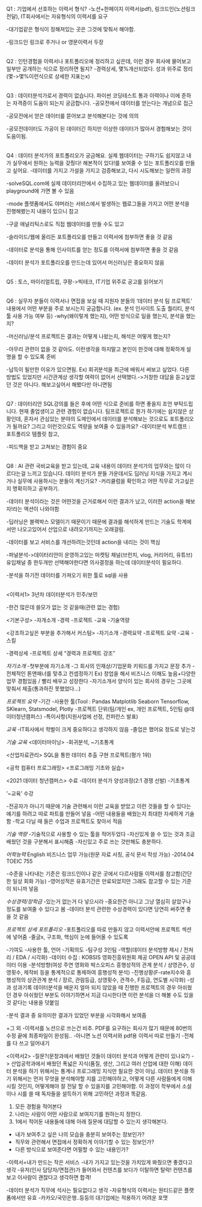 Q1 : 기업에서 선호하는 이력서 형식?
-노션+한페이지 이력서(pdf), 링크드인(노션링크 전달), 
IT회사에서는 자유형식의 이력서를 요구

-대기업같은 형식이 정해져있는 곳은 그것에 맞춰서 해야함.

-링크드인 링크로 주거나 or 영문이력서 두장 
<br>
<br>

Q2 : 인턴경험을 이력서나 포트폴리오에 정리하고 싶은데, 이런 경우 회사에 물어보고 일부만 공개하는 식으로 정리하면 될지?
-경력상세, 몇%개선되었다. 성과 위주로 정리(몇->몇%이런식으로 상세한 지표는x)
<br>
<br>

Q3 : 데이터분석가로서 경력이 없습니다. 파이썬 코딩테스트 통과 이력이나 이에 준하는 자격증이 도움이 되는지 궁금합니다.
-공모전에서 데이터를 얻는다는 개념으로 접근

-공모전에서 얻은 데이터를 뜯어보고 분석해본다는 것에 의의

-공모전데이터도 가공이 된 데이터긴 하지만 이상한 데이터가 많아서 경험해보는 것이 도움이됨.
<br>
<br>

Q4 : 데이터 분석가의 포트폴리오가 궁금해요. 실제 웹데이터는 구하기도 쉽지않고 내가 실무에서 원하는 능력을 갖췄다! 해본적이 있다!를 보여줄 수 있는 포트폴리오를 만들고 싶어요.
-데이터를 가지고 가설을 가지고 검증해보고, 다시 시도해보는 일련의 과정

-solveSQL.com에 실제 데이터리안에서 수집하고 있는 웹데이터를 올려놨으니 playground에 가면 볼 수 있음

-mode 플렛폼에서도 야머라는 서비스에서 발생하는 웹로그들을 가지고 어떤 분석을 진행해봤는지 내용이 있으니 참고

-구글 애널리틱스로도 직접 웹데이터를 만들 수도 있고

-슬라이드/웹에 올리든 포트폴리오를 만들고 이력서에 첨부하면 좋을 것 같음

-데이터로 분석을 통해 인사이트를 얻는 정도를 이력서에 첨부하면 좋을 것 같음

-데이터 분석가 포트폴리오를 만드는데 있어서 머신러닝은 중요하지 않음
<br>
<br>

Q5 : 토스, 마이리얼트립, 쿠팡->빅테크, IT기업 위주로 공고를 읽어보기
<br>
<br>

Q6 : 실무자 분들이 이력서나 면접을 보실 때 지원자 분들의 ‘데이터 분석 팀 프로젝트’ 내용에서 어떤 부분을 주로 보시는지 궁금합니다. (ex. 분석 인사이트 도출 퀄리티, 분석 툴 사용 가능 여부 등)
-why(왜이렇게 했는지), 어떤 방식으로 일을 했는지, 분석을 했는지?

-머신러닝/분석 프로젝트든 결과는 어떻게 나왔는지, 해석은 어떻게 했는지?

-아무리 관련이 없을 것 같아도. 이런생각을 하지말고 본인이 한것에 대해 정확하게 설명을 할 수 있도록 준비

-납득이 될만한 이유가 있으면됨. 
Ex) 회귀분석을 최근에 배워서 써보고 싶었다. 다른 방법도 있었지만 시간관계상 생각할 여력이 없어서 선택했다.->거창한 대답을 듣고싶었던 것은 아니다. 해보고싶어서 해봤다만 아니면됨
<br>
<br>

Q7 : 데이터리안 SQL강의를 들은 후에 어떤 식으로 준비를 하면 좋을지 조언 부탁드립니다. 현재 졸업생이고 관련 경험이 없습니다. 팀프로젝트로 뭔가 하기에는 쉽지않은 상황인데, 혼자서 관심있는 분야의 도메인에서 데이터를 분석해보는 것으로도 포트폴리오가 될까요? 그리고 이런것으로도 역량을 보여줄 수 있을까요?
-데이터분석 부트캠프 : 포트폴리오 템플릿 참고, 

-피드백을 받고 고쳐보는 경험이 중요
<br>
<br>

Q8 : AI 관련 국비교육을 받고 있는데, 교육 내용이 데이터 분석가의 업무와는 많이 다르다는걸 느끼고 있습니다. 데이터 분석가 분들 가운데서도 딥러닝 지식을 가지고 계시거나 실무에 사용하시는 분들이 계신가요?
-커리큘럼을 확인하고 어떤 직무로 가고싶은지 명확히하고 공부하기.

-데이터 분석이라는 것은 어떤것을 근거로해서 이런 결과가 났고, 이러한 action을 해보자!라는 액션이 나와야함

-딥러닝은 블랙박스 모델이기 때문이기 때문에 결과를 해석하게 만드는 기술도 학계에서만 나오고있어서 산업으로 내려오기까지는 오래걸림.

-데이터를 보고 서비스를 개선하려는것인데 action을 내리는 것이 핵심

-퍼널분석->데이터리안이 운영하고있는 마켓팅 채널(브런치, vlog, 커리어리, 유튜브) 유입채널 중 한두개만 선택해야한다면 의사결정을 하는데 데이터분석이 필요하다.

-분석을 하기전 데이터를 가져오기 위한 툴로 sql을 사용
<br>
<br>

<이력서1>
3년차 데이터분석가 민주/보민

-한건 많은데 쓸모가 없는 것 같을때(관련 없는 경험)

<기본구성>
-자개소개
-경력
-프로젝트
-교육
-기술역량

<강조하고싶은 부분을 추가해서 커스텀>
-자기소개
-경력요약
-프로젝트 요약
-교육
-스킬

-경력상세
-프로젝트 상세
“경력과 프로젝트 강조”

*자기소개*
-첫부분에 자기소개
-그 회사의 인재상/기업문화 키워드를 가지고 문장 추가
-전체적인 톤앤매너를 맞추고 컨셉정하기
Ex) 창업을 해서 비즈니스 이해도 높음+다양한 업무 경험있음 / 빨리 배우고 성장한다
-자기소개서 양식이 있는 회사의 경우는 그곳에 맞춰서 제출(통과하진 못했었다…)

*프로젝트 요약*
-기간
-사용한 툴(Tool : Pandas Matplotlib Seaborn Tensorflow, SKlearn, Statsmodel, Plotly
-프로젝트 단위(팀/개인 ex, 개인 프로젝트, 5인팀 @데이터청년캠퍼스)
-특이사항(지원사업에 선정, 컨퍼런스 발표)

*교육*
-IT회사에서 학벌이 크게 중요하다고 생각하지 않음
-졸업은 했어요 정도로 넣는것

*기술 교육*
<데이터마이닝>
-회귀분석, ~기초통계

<산업자료관리>
SQL을 통한 데이터 추출
구현 프로젝트(평가 1위)

<공학 컴퓨터 프로그래밍>
<프로그래밍 기초와 실습>

<2021 데이터 청년캠퍼스> 수료
-데이터 분석가 양성과정(2:1 경쟁 선발)
-기초통계

‘~교육’ 수강


-전공자가 아니기 때문에 기술 관련해서 이런 교육을 받았고 이런 것들을 할 수 있다는 얘기를 하려고 따로 파트를 만들어 넣음
-어떤 내용들을 배웠는지 최대한 자세하게 기술함
-학교 다닐 때 들은 수업과 프로젝트도 찾아서 적음

*기술 역량*
-기술적으로 사용할 수 있는 툴을 적어두었다
-자신있게 쓸 수 있는 것과 조금 배웠던 것을 구분해서 표시해줌
-자신있고 주로 쓰는 것만해도 충분하다.

*어학능력*
English 비즈니스 업무 가능(원문 자료 서칭, 공식 문서 작성 가능)
-2014.04 TOEIC 755


-수준을 나타내는 기준은 링크드인이나 같은 곳에서 다르사람들 이력서를 참고함(간단한 일상 회화 가능)
-영어성적은 유효기간은 만료되었지만 그래도 참고할 수 있는 기준이 되니까 넣음

*수상경력/장학금*
-있는거 없는거 다 넣으시라
-중요한건 아니고 그냥 열심히 살았구나 정도를 보여줄 수 있다고 봄
-데이터 분석 관련한 수상경력이 있다면 당연히 써주면 좋을 것 같음

*프로젝트 상세 포트폴리오*
-포트폴리오를 따로 만들지 않고 이력서안에 프로젝트 섹션에 넣어줌
-줄글x, 구조화, 핵심이 눈에 들어올 수 있도록

-기여도
-사용한 툴, 언어
-기획의도
-팀구성 3인팀
-역할(데이터 분석방향 제시 / 전처리 / EDA / 시각화)
-데이터 수집 : KOBSIS 영화진흥위원회 제공 OPEN API 및 공공데이터 이용
-분석방향(여성 주연 영화와 박스오피스 흥행성적의 관계 분석 / 상영관수, 상영횟수, 제작비 등을 통계적으로 통제하여 흥행성적 분석)
-진행상황(F-rate지수와 흥행성적의 상관관계 분석 / 장르, 관람등급, 상영횟수, 관객수, F등급, 연도별 시각화)
-성과
성과기록
데이터분석을 배운지 얼마 되지 않았을 때 진행한 프로젝트의 경우 아쉬웠던 경우 아쉬웠던 부분도 이야기하면서 지금 다시한다면 이런 분석을 더 해볼 수도 있을 것 같다는 내용을 덧붙임

-분석 결과 중 유의미한 결과가 있었던 부분을 시각화해서 보여줌


+그 외
-이력서를 노션으로 쓰는건 비추. PDF를 요구하는 회사가 많기 때문에 80번의 수정 끝에 최종파일이 완성됨..
-아니면 노션 이력서와 pdf용 이력서 따로 만들기
-전체를 다 쓰고 덜어내기


<이력서2>
-질문?(문창과에서 배웠던 것들이 데이터 분석과 어떻게 관련이 있나요?)
-> 산업공학과에서 배웠던 폭넓은 지식(품질, 생산, 그리고 여러 산업에 대한 이해)
데이터 분석을 하기 위해서는 통계나 프로그래밍 지식만 필요한 것이 아님. 데이터 분석을 하기 위해서는 먼저 무엇을 분석해야할 지를 고민해야하고, 어떻게 다른 사람들에게 이해시킬 것인지, 어떻게해야 잘 전달 할 수 있을지를 고민해야함. 이 과정이 학부에서 소설이나 시를 쓸 때 독자들을 설득하기 위해 고민하던 과정과 똑같음.

1.	모든 경험을 적어본다
2.	나라는 사람이 어떤 사람으로 보여지기를 원하는지 정한다.
3.	1에서 적어둔 내용들에 대해 아래 질문에 대답할 수 있는지 생각해본다.
-	내가 보여주고 싶은 나의 모습을 충분히 보여주는 정보인가?
-	직무와 관련해서 면접에서 정확하게 이야기할 수 있는 정보인가?
-	다른 방식으로 보여준다면 어필할 수 있는 내용인가?

-이력서=내가 만드는 작은 서비스
-내가 가지고 있는것을 가치있게 봐줬으면 좋겠다고 생각
-유저(인사 담당자/면접관)가 들어와서 컨텐츠를 보다가 이탈하면 탈락! 컨텐츠를 보고 이사람이 괜찮다고 생각하면 합격!

-데이터 분석가 직무에 석사는 필요없다고 생각
-자유형식의 이력서는 원티드같은 플랫폼에서만 유효
-카카오/국민은행..등등의 대기업에는 적용하기 어려운 포맷
